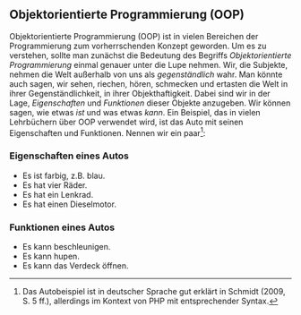 ## Objektorientierte Programmierung (OOP)

Objektorientierte Programmierung (OOP) ist in vielen Bereichen der Programmierung zum vorherrschenden Konzept geworden. Um es zu verstehen, sollte man zunächst die Bedeutung des Begriffs *Objektorientierte Programmierung* einmal genauer unter die Lupe nehmen. Wir, die Subjekte, nehmen die Welt außerhalb von uns als *gegenständlich* wahr. Man könnte auch sagen, wir sehen, riechen, hören, schmecken und ertasten die Welt in ihrer Gegenständlichkeit, in ihrer Objekthaftigkeit. Dabei sind wir in der Lage, *Eigenschaften* und *Funktionen* dieser Objekte anzugeben. Wir können sagen, wie etwas *ist* und was etwas *kann*. Ein Beispiel, das in vielen Lehrbüchern über OOP verwendet wird, ist das Auto mit seinen Eigenschaften und Funktionen. Nennen wir ein paar[^1]:

### Eigenschaften eines Autos

* Es ist farbig, z.B. blau.
* Es hat vier Räder.
* Es hat ein Lenkrad.
* Es hat einen Dieselmotor.

### Funktionen eines Autos

* Es kann beschleunigen.
* Es kann hupen.
* Es kann das Verdeck öffnen.



[^1]: Das Autobeispiel ist in deutscher Sprache gut erklärt in Schmidt (2009, S. 5 ff.), allerdings im Kontext von PHP mit entsprechender Syntax.